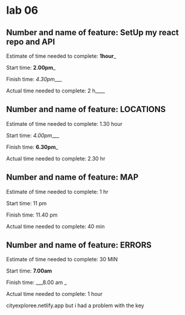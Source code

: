 
# lab 06

## Number and name of feature: SetUp my react repo and API 
Estimate of time needed to complete: __1hour___

Start time: __2.00pm___

Finish time: _4.30pm____

Actual time needed to complete:    2 h____



## Number and name of feature:   LOCATIONS

Estimate of time needed to complete: 1.30 hour

Start time: _4.00pm____

Finish time: __6.30pm___

Actual time needed to complete:  2.30 hr


## Number and name of feature: MAP

Estimate of time needed to complete: 1 hr

Start time: 11 pm 

Finish time: 11.40 pm 

Actual time needed to complete: 40 min


## Number and name of feature: ERRORS

Estimate of time needed to complete: 30 MIN

Start time: __7.00am__

Finish time: ___8.00 am _

Actual time needed to complete: 1 hour



cityexploree.netlify.app but i had a problem with the key